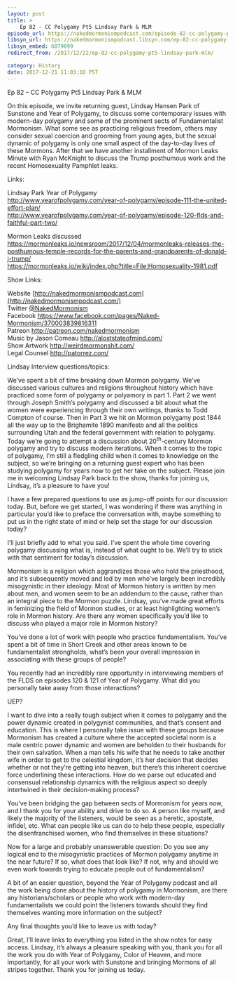 ```yaml
---
layout: post
title: >
    Ep 82 - CC Polygamy Pt5 Lindsay Park & MLM
episode_url: https://nakedmormonismpodcast.com/episode-82-cc-polygamy-pt5-lindsay-park-mlm/
libsyn_url: https://nakedmormonismpodcast.libsyn.com/ep-82-cc-polygamy-pt5-lindsay-park-mlm
libsyn_embed: 6079699
redirect_from: /2017/12/22/ep-82-cc-polygamy-pt5-lindsay-park-mlm/

category: History
date: 2017-12-21 11:03:10 PST
---
```


Ep 82 – CC Polygamy Pt5 Lindsay Park & MLM

On this episode, we invite returning guest, Lindsay Hansen Park of
Sunstone and Year of Polygamy, to discuss some contemporary issues with
modern-day polygamy and some of the prominent sects of Fundamentalist
Mormonism. What some see as practicing religious freedom, others may
consider sexual coercion and grooming from young ages, but the sexual
dynamic of polygamy is only one small aspect of the day-to-day lives of
these Mormons. After that we have another installment of Mormon Leaks
Minute with Ryan McKnight to discuss the Trump posthumous work and the
recent Homosexuality Pamphlet leaks.

Links:

Lindsay Park Year of Polygamy  
<http://www.yearofpolygamy.com/year-of-polygamy/episode-111-the-united-effort-plan/>  
<http://www.yearofpolygamy.com/year-of-polygamy/episode-120-flds-and-faithful-part-two/>

Mormon Leaks discussed  
<https://mormonleaks.io/newsroom/2017/12/04/mormonleaks-releases-the-posthumous-temple-records-for-the-parents-and-grandparents-of-donald-j-trump/>  
<https://mormonleaks.io/wiki/index.php?title=File:Homosexuality-1981.pdf>

Show Links:

Website [http://nakedmormonismpodcast.com](http://nakedmormonismpodcast.com/)  
Twitter [@NakedMormonism](https://twitter.com/NakedMormonism)  
Facebook <https://www.facebook.com/pages/Naked-Mormonism/370003839816311>  
Patreon <http://patreon.com/nakedmormonism>  
Music by Jason Comeau <http://aloststateofmind.com/>  
Show Artwork <http://weirdmormonshit.com/>  
Legal Counsel <http://patorrez.com/>

Lindsay Interview questions/topics:

We’ve spent a bit of time breaking down Mormon polygamy. We’ve discussed
various cultures and religions throughout history which have practiced
some form of polygamy or polyamory in part 1. Part 2 we went through
Joseph Smith’s polygamy and discussed a bit about what the women were
experiencing through their own writings, thanks to Todd Compton of
course. Then in Part 3 we hit on Mormon polygamy post 1844 all the way
up to the Brighamite 1890 manifesto and all the politics surrounding
Utah and the federal government with relation to polygamy. Today we’re
going to attempt a discussion about 20<sup>th</sup>-century Mormon
polygamy and try to discuss modern iterations. When it comes to the
topic of polygamy, I’m still a fledgling child when it comes to
knowledge on the subject, so we’re bringing on a returning guest expert
who has been studying polygamy for years now to get her take on the
subject. Please join me in welcoming Lindsay Park back to the show,
thanks for joining us, Lindsay, it’s a pleasure to have you\!

I have a few prepared questions to use as jump-off points for our
discussion today. But, before we get started, I was wondering if there
was anything in particular you’d like to preface the conversation with,
maybe something to put us in the right state of mind or help set the
stage for our discussion today?

I’ll just briefly add to what you said. I’ve spent the whole time
covering polygamy discussing what is, instead of what ought to be. We’ll
try to stick with that sentiment for today’s discussion.

Mormonism is a religion which aggrandizes those who hold the priesthood,
and it’s subsequently moved and led by men who’ve largely been
incredibly misogynistic in their ideology. Most of Mormon history is
written by men about men, and women seem to be an addendum to the cause,
rather than an integral piece to the Mormon puzzle. Lindsay, you’ve made
great efforts in feminizing the field of Mormon studies, or at least
highlighting women’s role in Mormon history. Are there any women
specifically you’d like to discuss who played a major role in Mormon
history?

You’ve done a lot of work with people who practice fundamentalism.
You’ve spent a bit of time in Short Creek and other areas known to be
fundamentalist strongholds, what’s been your overall impression in
associating with these groups of people?

You recently had an incredibly rare opportunity in interviewing members
of the FLDS on episodes 120 & 121 of Year of Polygamy. What did you
personally take away from those interactions?

UEP?

I want to dive into a really tough subject when it comes to polygamy and
the power dynamic created in polygynist communities, and that’s consent
and education. This is where I personally take issue with these groups
because Mormonism has created a culture where the accepted societal norm
is a male centric power dynamic and women are beholden to their husbands
for their own salvation. When a man tells his wife that he needs to take
another wife in order to get to the celestial kingdom, it’s her decision
that decides whether or not they’re getting into heaven, but there’s
this inherent coercive force underlining these interactions. How do we
parse out educated and consensual relationship dynamics with the
religious aspect so deeply intertwined in their decision-making process?

You’ve been bridging the gap between sects of Mormonism for years now,
and I thank you for your ability and drive to do so. A person like
myself, and likely the majority of the listeners, would be seen as a
heretic, apostate, infidel, etc. What can people like us can do to help
these people, especially the disenfranchised women, who find themselves
in these situations?

Now for a large and probably unanswerable question: Do you see any
logical end to the misogynistic practices of Mormon polygamy anytime in
the near future? If so, what does that look like? If not, why and should
we even work towards trying to educate people out of fundamentalism?

A bit of an easier question, beyond the Year of Polygamy podcast and all
the work being done about the history of polygamy in Mormonism, are
there any historians/scholars or people who work with modern-day
fundamentalists we could point the listeners towards should they find
themselves wanting more information on the subject?

Any final thoughts you’d like to leave us with today?

Great, I’ll leave links to everything you listed in the show notes for
easy access. Lindsay, it’s always a pleasure speaking with you, thank
you for all the work you do with Year of Polygamy, Color of Heaven, and
more importantly, for all your work with Sunstone and bringing Mormons
of all stripes together. Thank you for joining us today.
